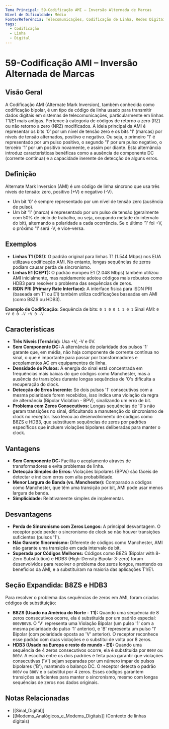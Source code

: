 ```yaml
---
Tema Principal: 59-Codificação AMI – Inversão Alternada de Marcas
Nível de Dificuldade: Médio
Fonte/Referência: Telecomunicações, Codificação de Linha, Redes Digitais
tags:
  - Codificação
  - Linha
  - Digital
---
```


# 59-Codificação AMI – Inversão Alternada de Marcas

## Visão Geral

A Codificação AMI (Alternate Mark Inversion), também conhecida como codificação bipolar, é um tipo de código de linha usado para transmitir dados digitais em sistemas de telecomunicações, particularmente em linhas T1/E1 mais antigas. Pertence à categoria de códigos de retorno a zero (RZ) ou não retorno a zero (NRZ) modificados. A ideia principal da AMI é representar os bits '0' por um nível de tensão zero e os bits '1' (marcas) por níveis de tensão alternados, positivo e negativo. Ou seja, o primeiro '1' é representado por um pulso positivo, o segundo '1' por um pulso negativo, o terceiro '1' por um positivo novamente, e assim por diante. Esta alternância introduz características benéficas como a ausência de componente DC (corrente contínua) e a capacidade inerente de detecção de alguns erros.

## Definição

Alternate Mark Inversion (AMI) é um código de linha síncrono que usa três níveis de tensão: zero, positivo (+V) e negativo (-V). 
*   Um bit '0' é sempre representado por um nível de tensão zero (ausência de pulso).
*   Um bit '1' (marca) é representado por um pulso de tensão (geralmente com 50% de ciclo de trabalho, ou seja, ocupando metade do intervalo do bit), alternando a polaridade a cada ocorrência. Se o último '1' foi +V, o próximo '1' será -V, e vice-versa.

## Exemplos

*   **Linhas T1 (DS1):** O padrão original para linhas T1 (1.544 Mbps) nos EUA utilizava codificação AMI. No entanto, longas sequências de zeros podiam causar perda de sincronismo.
*   **Linhas E1 (CEPT):** O padrão europeu E1 (2.048 Mbps) também utilizou AMI inicialmente, mas rapidamente adotou códigos mais robustos como HDB3 para resolver o problema das sequências de zeros.
*   **ISDN PRI (Primary Rate Interface):** A interface física para ISDN PRI (baseada em T1 ou E1) também utiliza codificações baseadas em AMI (como B8ZS ou HDB3).

**Exemplo de Codificação:**
Sequência de bits: `0 1 0 0 1 1 0 1`
Sinal AMI: `0 +V 0 0 -V +V 0 -V`

## Características

*   **Três Níveis (Ternário):** Usa +V, -V e 0V.
*   **Sem Componente DC:** A alternância de polaridade dos pulsos '1' garante que, em média, não haja componente de corrente contínua no sinal, o que é importante para passar por transformadores e acoplamentos AC em equipamentos de linha.
*   **Densidade de Pulsos:** A energia do sinal está concentrada em frequências mais baixas do que códigos como Manchester, mas a ausência de transições durante longas sequências de '0's dificulta a recuperação do clock.
*   **Detecção de Erros Inerente:** Se dois pulsos '1' consecutivos com a mesma polaridade forem recebidos, isso indica uma violação da regra de alternância (Bipolar Violation - BPV), sinalizando um erro de bit.
*   **Problema com Zeros Consecutivos:** Longas sequências de '0's não geram transições no sinal, dificultando a manutenção do sincronismo de clock no receptor. Isso levou ao desenvolvimento de códigos como B8ZS e HDB3, que substituem sequências de zeros por padrões específicos que incluem violações bipolares deliberadas para manter o clock.

## Vantagens

*   **Sem Componente DC:** Facilita o acoplamento através de transformadores e evita problemas de linha.
*   **Detecção Simples de Erros:** Violações bipolares (BPVs) são fáceis de detectar e indicam erros com alta probabilidade.
*   **Menor Largura de Banda (vs. Manchester):** Comparado a códigos como Manchester, que têm uma transição por bit, AMI pode usar menos largura de banda.
*   **Simplicidade:** Relativamente simples de implementar.

## Desvantagens

*   **Perda de Sincronismo com Zeros Longos:** A principal desvantagem. O receptor pode perder o sincronismo de clock se não houver transições suficientes (pulsos '1').
*   **Não Garante Sincronismo:** Diferente de códigos como Manchester, AMI não garante uma transição em cada intervalo de bit.
*   **Superada por Códigos Melhores:** Códigos como B8ZS (Bipolar with 8-Zero Substitution) e HDB3 (High-Density Bipolar 3-zero) foram desenvolvidos para resolver o problema dos zeros longos, mantendo os benefícios da AMI, e a substituíram na maioria das aplicações T1/E1.

## Seção Expandida: B8ZS e HDB3

Para resolver o problema das sequências de zeros em AMI, foram criados códigos de substituição:
*   **B8ZS (Usado na América do Norte - T1):** Quando uma sequência de 8 zeros consecutivos ocorre, ela é substituída por um padrão especial: `000VB0VB`. O 'V' representa uma Violação Bipolar (um pulso '1' com a mesma polaridade do pulso '1' anterior), e 'B' representa um pulso '1' Bipolar (com polaridade oposta ao 'V' anterior). O receptor reconhece esse padrão com duas violações e o substitui de volta por 8 zeros.
*   **HDB3 (Usado na Europa e resto do mundo - E1):** Quando uma sequência de 4 zeros consecutivos ocorre, ela é substituída por `000V` ou `B00V`. A escolha entre os dois padrões é feita para garantir que violações consecutivas ('V') sejam separadas por um número ímpar de pulsos bipolares ('B'), mantendo o balanço DC. O receptor detecta o padrão `000V` ou `B00V` e o substitui por 4 zeros.
Esses códigos garantem transições suficientes para manter o sincronismo, mesmo com longas sequências de zeros nos dados originais.

## Notas Relacionadas

*   [[Sinal_Digital]]
*   [[Modems_Analógicos_e_Modems_Digitais]] (Contexto de linhas digitais)

